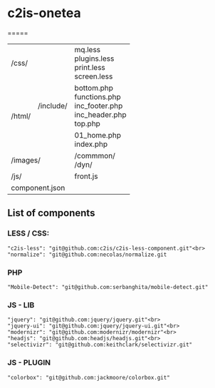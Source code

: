 # c2is-onetea
=====

<table>
	<tr>
		<td colspan="2">/css/</td>
		<td>mq.less<br>plugins.less<br>print.less<br>screen.less</td>
	</tr>
	<tr>
		<td rowspan="2">/html/</td>
		<td>/include/</td>
		<td>bottom.php<br>functions.php<br>inc_footer.php<br>inc_header.php<br>top.php</td>
	</tr>
	<tr>
		<td></td>
		<td>01_home.php<br>index.php</td>
	</tr>
	<tr>
		<td colspan="2">/images/</td>
		<td>/commmon/<br>/dyn/</td>
	</tr>
	<tr>
		<td colspan="2">/js/</td>
		<td>front.js</td>
	</tr>
	<tr>
		<td colspan="3">component.json</td>
	</tr>
</table>
	
## List of components
### LESS / CSS:

    "c2is-less": "git@github.com:c2is/c2is-less-component.git"<br>
    "normalize": "git@github.com:necolas/normalize.git

### PHP
    "Mobile-Detect": "git@github.com:serbanghita/mobile-detect.git"

### JS - LIB
    "jquery": "git@github.com:jquery/jquery.git"<br>
    "jquery-ui": "git@github.com:jquery/jquery-ui.git"<br>
    "modernizr": "git@github.com:modernizr/modernizr"<br>
    "headjs": "git@github.com:headjs/headjs.git"<br>
    "selectivizr": "git@github.com:keithclark/selectivizr.git"

### JS - PLUGIN
    "colorbox": "git@github.com:jackmoore/colorbox.git"


